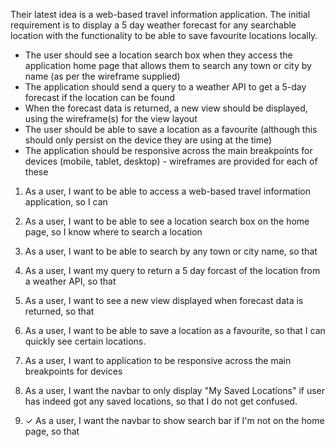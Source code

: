 Their latest idea is a web-based travel information application. The initial requirement is to display a 5 day weather forecast for any searchable location with the functionality to be able to save favourite locations locally.

- The user should see a location search box when they access the application home page that allows them to search any town or city by name (as per the wireframe supplied)
- The application should send a query to a weather API to get a 5-day forecast if the location can be found
- When the forecast data is returned, a new view should be displayed, using the wireframe(s) for the view layout
- The user should be able to save a location as a favourite (although this should only persist on the device they are using at the time)
- The application should be responsive across the main breakpoints for devices (mobile, tablet, desktop) - wireframes are provided for each of these

1. As a user, I want to be able to access a web-based travel information application, so I can
2. As a user, I want to be able to see a location search box on the home page, so I know where to search a location
3. As a user, I want to be able to search by any town or city name, so that
4. As a user, I want my query to return a 5 day forcast of the location from a weather API, so that
5. As a user, I want to see a new view displayed when forecast data is returned, so that
6. As a user, I want to be able to save a location as a favourite, so that I can quickly see certain locations.
7. As a user, I want to application to be responsive across the main breakpoints for devices

8. As a user, I want the navbar to only display "My Saved Locations" if user has indeed got any saved locations, so that I do not get confused.
9. ✓ As a user, I want the navbar to show search bar if I'm not on the home page, so that
